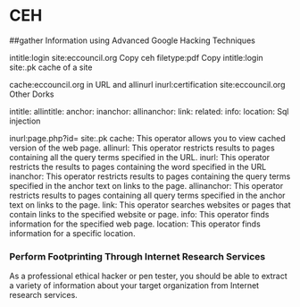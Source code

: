 # CEH

##gather Information using Advanced Google Hacking Techniques

intitle:login site:eccouncil.org 
Copy
ceh filetype:pdf 
Copy
intitle:login site:.pk
cache of a site


cache:eccouncil.org
in URL and allinurl
inurl:certification site:eccouncil.org
Other Dorks


intitle:
allintitle:
anchor:
inanchor:
allinanchor:
link:
related:
info:
location:
Sql  injection

inurl:page.php?id= site:.pk
cache: This operator allows you to view cached version of the web page. 
allinurl: This operator restricts results to pages containing all the query terms specified in the URL. 
inurl: This operator restricts the results to pages containing the word specified in the URL 
inanchor: This operator restricts results to pages containing the query terms specified in the anchor text on links to the page.
allinanchor: This operator restricts results to pages containing all query terms specified in the anchor text on links to the page.
link: This operator searches websites or pages that contain links to the specified website or page. info: This operator finds information for the specified web page. 
location: This operator finds information for a specific location.
###  Perform Footprinting Through Internet Research Services
As a professional ethical hacker or pen tester, you should be able to extract a variety of information about your target organization from Internet research services.



